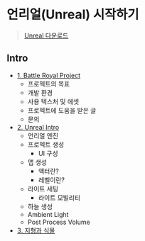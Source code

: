 # 언리얼(Unreal) 시작하기

> [Unreal 다운로드](https://www.unrealengine.com/ko/feed?sessionInvalidated=true)

## Intro

- [1. Battle Royal Project](https://github.com/algoribi/TIL/blob/main/UnrealEngine/BattleRoyal_project/01_Battle_Royal_Project.md)
  - 프로젝트의 목표
  - 개발 환경
  - 사용 텍스처 및 에셋
  - 프로젝트에 도움을 받은 글
  - 문의
- [2. Unreal Intro](https://github.com/algoribi/TIL/blob/main/UnrealEngine/BattleRoyal_project/02_Unreal_intro.md)
  - 언리얼 엔진
  - 프로젝트 생성
    - UI 구성
  - 맵 생성
    - 액터란?
    - 레벨이란?
  - 라이트 세팅
    - 라이트 모빌리티
  - 하늘 생성
  - Ambient Light
  - Post Process Volume
- [3. 지형과 식물]()
